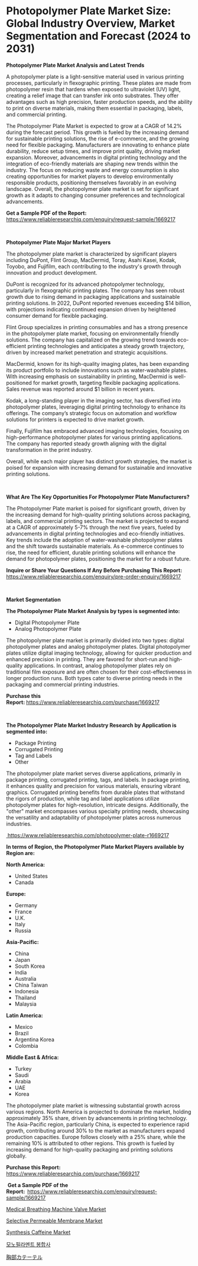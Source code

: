 <p><h1>Photopolymer Plate Market Size: Global Industry Overview, Market Segmentation and Forecast (2024 to 2031)</h1></p><p><strong>Photopolymer Plate Market Analysis and Latest Trends</strong></p>
<p><p>A photopolymer plate is a light-sensitive material used in various printing processes, particularly in flexographic printing. These plates are made from photopolymer resin that hardens when exposed to ultraviolet (UV) light, creating a relief image that can transfer ink onto substrates. They offer advantages such as high precision, faster production speeds, and the ability to print on diverse materials, making them essential in packaging, labels, and commercial printing.</p><p>The Photopolymer Plate Market is expected to grow at a CAGR of 14.2% during the forecast period. This growth is fueled by the increasing demand for sustainable printing solutions, the rise of e-commerce, and the growing need for flexible packaging. Manufacturers are innovating to enhance plate durability, reduce setup times, and improve print quality, driving market expansion. Moreover, advancements in digital printing technology and the integration of eco-friendly materials are shaping new trends within the industry. The focus on reducing waste and energy consumption is also creating opportunities for market players to develop environmentally responsible products, positioning themselves favorably in an evolving landscape. Overall, the photopolymer plate market is set for significant growth as it adapts to changing consumer preferences and technological advancements.</p></p>
<p><strong>Get a Sample PDF of the Report:&nbsp;</strong> <a href="https://www.reliableresearchiq.com/enquiry/request-sample/1669217?utm_campaign=1102&utm_medium=2&utm_source=Github&utm_content=ia&utm_term=09112024&utm_id=photopolymer-plate">https://www.reliableresearchiq.com/enquiry/request-sample/1669217</a></p>
<p>&nbsp;</p>
<p><strong>Photopolymer Plate Major Market Players</strong></p>
<p><p>The photopolymer plate market is characterized by significant players including DuPont, Flint Group, MacDermid, Toray, Asahi Kasei, Kodak, Toyobo, and Fujifilm, each contributing to the industry's growth through innovation and product development.</p><p>DuPont is recognized for its advanced photopolymer technology, particularly in flexographic printing plates. The company has seen robust growth due to rising demand in packaging applications and sustainable printing solutions. In 2022, DuPont reported revenues exceeding $14 billion, with projections indicating continued expansion driven by heightened consumer demand for flexible packaging.</p><p>Flint Group specializes in printing consumables and has a strong presence in the photopolymer plate market, focusing on environmentally friendly solutions. The company has capitalized on the growing trend towards eco-efficient printing technologies and anticipates a steady growth trajectory, driven by increased market penetration and strategic acquisitions.</p><p>MacDermid, known for its high-quality imaging plates, has been expanding its product portfolio to include innovations such as water-washable plates. With increasing emphasis on sustainability in printing, MacDermid is well-positioned for market growth, targeting flexible packaging applications. Sales revenue was reported around $1 billion in recent years.</p><p>Kodak, a long-standing player in the imaging sector, has diversified into photopolymer plates, leveraging digital printing technology to enhance its offerings. The company’s strategic focus on automation and workflow solutions for printers is expected to drive market growth. </p><p>Finally, Fujifilm has embraced advanced imaging technologies, focusing on high-performance photopolymer plates for various printing applications. The company has reported steady growth aligning with the digital transformation in the print industry.</p><p>Overall, while each major player has distinct growth strategies, the market is poised for expansion with increasing demand for sustainable and innovative printing solutions.</p></p>
<p>&nbsp;</p>
<p><strong>What Are The Key Opportunities For Photopolymer Plate Manufacturers?</strong></p>
<p><p>The Photopolymer Plate market is poised for significant growth, driven by the increasing demand for high-quality printing solutions across packaging, labels, and commercial printing sectors. The market is projected to expand at a CAGR of approximately 5-7% through the next five years, fueled by advancements in digital printing technologies and eco-friendly initiatives. Key trends include the adoption of water-washable photopolymer plates and the shift towards sustainable materials. As e-commerce continues to rise, the need for efficient, durable printing solutions will enhance the demand for photopolymer plates, positioning the market for a robust future.</p></p>
<p><strong>Inquire or Share Your Questions If Any Before Purchasing This Report:</strong> <a href="https://www.reliableresearchiq.com/enquiry/pre-order-enquiry/1669217?utm_campaign=1102&utm_medium=2&utm_source=Github&utm_content=ia&utm_term=09112024&utm_id=photopolymer-plate">https://www.reliableresearchiq.com/enquiry/pre-order-enquiry/1669217</a></p>
<p>&nbsp;</p>
<p><strong>Market Segmentation</strong></p>
<p><strong>The Photopolymer Plate Market Analysis by types is segmented into:</strong></p>
<p><ul><li>Digital Photopolymer Plate</li><li>Analog Photopolymer Plate</li></ul></p>
<p><p>The photopolymer plate market is primarily divided into two types: digital photopolymer plates and analog photopolymer plates. Digital photopolymer plates utilize digital imaging technology, allowing for quicker production and enhanced precision in printing. They are favored for short-run and high-quality applications. In contrast, analog photopolymer plates rely on traditional film exposure and are often chosen for their cost-effectiveness in longer production runs. Both types cater to diverse printing needs in the packaging and commercial printing industries.</p></p>
<p><strong>Purchase this Report:&nbsp;</strong><a href="https://www.reliableresearchiq.com/purchase/1669217?utm_campaign=1102&utm_medium=2&utm_source=Github&utm_content=ia&utm_term=09112024&utm_id=photopolymer-plate">https://www.reliableresearchiq.com/purchase/1669217</a></p>
<p>&nbsp;</p>
<p><strong>The Photopolymer Plate Market Industry Research by Application is segmented into:</strong></p>
<p><ul><li>Package Printing</li><li>Corrugated Printing</li><li>Tag and Labels</li><li>Other</li></ul></p>
<p><p>The photopolymer plate market serves diverse applications, primarily in package printing, corrugated printing, tags, and labels. In package printing, it enhances quality and precision for various materials, ensuring vibrant graphics. Corrugated printing benefits from durable plates that withstand the rigors of production, while tag and label applications utilize photopolymer plates for high-resolution, intricate designs. Additionally, the "other" market encompasses various specialty printing needs, showcasing the versatility and adaptability of photopolymer plates across numerous industries.</p></p>
<p><a href="https://www.reliableresearchiq.com/photopolymer-plate-r1669217?utm_campaign=1102&utm_medium=2&utm_source=Github&utm_content=ia&utm_term=09112024&utm_id=photopolymer-plate">&nbsp;https://www.reliableresearchiq.com/photopolymer-plate-r1669217</a></p>
<p><strong>In terms of Region, the Photopolymer Plate Market Players available by Region are:</strong></p>
<p>
    <p> <strong> North America: </strong>
        <ul>
            <li>United States</li>
            <li>Canada</li>
        </ul>
        </p> 
    <p> <strong> Europe: </strong>
        <ul>
            <li>Germany</li>
            <li>France</li>
            <li>U.K.</li>
            <li>Italy</li>
            <li>Russia</li>
        </ul>
        </p> 
    <p> <strong> Asia-Pacific: </strong>
        <ul>
            <li>China</li>
            <li>Japan</li>
            <li>South Korea</li>
            <li>India</li>
            <li>Australia</li>
            <li>China Taiwan</li>
            <li>Indonesia</li>
            <li>Thailand</li>
            <li>Malaysia</li>
        </ul>
        </p> 
    <p> <strong> Latin America: </strong>
        <ul>
            <li>Mexico</li>
            <li>Brazil</li>
            <li>Argentina Korea</li>
            <li>Colombia</li>
        </ul>
        </p> 
    <p> <strong> Middle East & Africa: </strong>
        <ul>
            <li>Turkey</li>
            <li>Saudi</li>
            <li>Arabia</li>
            <li>UAE</li>
            <li>Korea</li>
        </ul>
    </p>
    </p>
<p><p>The photopolymer plate market is witnessing substantial growth across various regions. North America is projected to dominate the market, holding approximately 35% share, driven by advancements in printing technology. The Asia-Pacific region, particularly China, is expected to experience rapid growth, contributing around 30% to the market as manufacturers expand production capacities. Europe follows closely with a 25% share, while the remaining 10% is attributed to other regions. This growth is fueled by increasing demand for high-quality packaging and printing solutions globally.</p></p>
<p><strong>Purchase this Report: </strong><a href="https://www.reliableresearchiq.com/purchase/1669217?utm_campaign=1102&utm_medium=2&utm_source=Github&utm_content=ia&utm_term=09112024&utm_id=photopolymer-plate">https://www.reliableresearchiq.com/purchase/1669217</a></p>
<p>&nbsp;<strong>Get a Sample PDF of the Report:&nbsp;&nbsp;</strong><a href="https://www.reliableresearchiq.com/enquiry/request-sample/1669217?utm_campaign=1102&utm_medium=2&utm_source=Github&utm_content=ia&utm_term=09112024&utm_id=photopolymer-plate">https://www.reliableresearchiq.com/enquiry/request-sample/1669217</a></p>
<p><strong></strong></p>
<p><p><a href="https://issuu.com/reportprime-2/docs/medical-breathing-machine-valve-mar_c801ffe1c95cd9?utm_campaign=1102&utm_medium=2&utm_source=Github&utm_content=ia&utm_term=09112024&utm_id=photopolymer-plate">Medical Breathing Machine Valve Market</a></p><p><a href="https://github.com/ibbiechinotit/Market-Research-Report-List-1/blob/main/selective-permeable-membrane-market.md?utm_campaign=1102&utm_medium=2&utm_source=Github&utm_content=ia&utm_term=09112024&utm_id=photopolymer-plate">Selective Permeable Membrane Market</a></p><p><a href="https://github.com/elseludvikoh/Market-Research-Report-List-1/blob/main/synthesis-caffeine-market.md?utm_campaign=1102&utm_medium=2&utm_source=Github&utm_content=ia&utm_term=09112024&utm_id=photopolymer-plate">Synthesis Caffeine Market</a></p><p><a href="https://github.com/laholand/Market-Research-Report-List-6/blob/main/229048322819.md?utm_campaign=1102&utm_medium=2&utm_source=Github&utm_content=ia&utm_term=09112024&utm_id=photopolymer-plate">모노필라멘트 봉합사</a></p><p><a href="https://github.com/mohamedbakry57/Market-Research-Report-List-6/blob/main/695703622745.md?utm_campaign=1102&utm_medium=2&utm_source=Github&utm_content=ia&utm_term=09112024&utm_id=photopolymer-plate">胸部カテーテル</a></p></p>